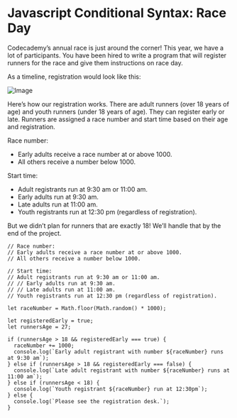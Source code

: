 # Javascript Conditional Syntax: Race Day

Codecademy’s annual race is just around the corner! This year, we have a lot of participants. You have been hired to write a program that will register runners for the race and give them instructions on race day.

As a timeline, registration would look like this:

![Image](https://content.codecademy.com/projects/introduction-to-javascript/learn-javascript-control-flow/race-day/raceday-timeline.svg)

Here’s how our registration works. There are adult runners (over 18 years of age) and youth runners (under 18 years of age). They can register early or late. Runners are assigned a race number and start time based on their age and registration.

Race number:
- Early adults receive a race number at or above 1000.
- All others receive a number below 1000.

Start time:
- Adult registrants run at 9:30 am or 11:00 am.
- Early adults run at 9:30 am.
- Late adults run at 11:00 am.
- Youth registrants run at 12:30 pm (regardless of registration).

But we didn’t plan for runners that are exactly 18! We’ll handle that by the end of the project.

````
// Race number:
// Early adults receive a race number at or above 1000.
// All others receive a number below 1000.

// Start time:
// Adult registrants run at 9:30 am or 11:00 am.
// // Early adults run at 9:30 am.
// // Late adults run at 11:00 am.
// Youth registrants run at 12:30 pm (regardless of registration).

let raceNumber = Math.floor(Math.random() * 1000);

let registeredEarly = true;
let runnersAge = 27;

if (runnersAge > 18 && registeredEarly === true) {
  raceNumber += 1000;
  console.log(`Early adult registrant with number ${raceNumber} runs at 9:30 am`);
} else if (runnersAge > 18 && registeredEarly === false) {
  console.log(`Late adult registrant with number ${raceNumber} runs at 11:00 am`);
} else if (runnersAge < 18) {
  console.log(`Youth registrant ${raceNumber} run at 12:30pm`);
} else {
  console.log(`Please see the registration desk.`);
}
````
